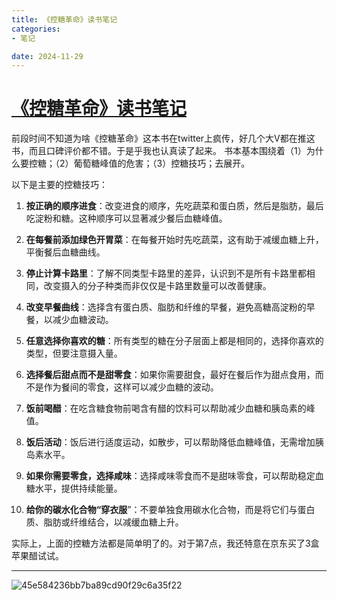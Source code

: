 ```yaml
---
title: 《控糖革命》读书笔记
categories:
- 笔记

date: 2024-11-29
---
```


# [《控糖革命》读书笔记](https://github.com/chinobing/chinobing.github.io/issues/5)

前段时间不知道为啥《控糖革命》这本书在twitter上疯传，好几个大V都在推这书，而且口碑评价都不错。于是乎我也认真读了起来。
书本基本围绕着（1）为什么要控糖；（2）葡萄糖峰值的危害；（3）控糖技巧；去展开。

以下是主要的控糖技巧：
1.  **按正确的顺序进食**：改变进食的顺序，先吃蔬菜和蛋白质，然后是脂肪，最后吃淀粉和糖。这种顺序可以显著减少餐后血糖峰值。
    
2.   **在每餐前添加绿色开胃菜**：在每餐开始时先吃蔬菜，这有助于减缓血糖上升，平衡餐后血糖曲线。
    
3.   **停止计算卡路里**：了解不同类型卡路里的差异，认识到不是所有卡路里都相同，改变摄入的分子种类而非仅仅是卡路里数量可以改善健康。
    
4.  **改变早餐曲线**：选择含有蛋白质、脂肪和纤维的早餐，避免高糖高淀粉的早餐，以减少血糖波动。
    
5.   **任意选择你喜欢的糖**：所有类型的糖在分子层面上都是相同的，选择你喜欢的类型，但要注意摄入量。
    
6.   **选择餐后甜点而不是甜零食**：如果你需要甜食，最好在餐后作为甜点食用，而不是作为餐间的零食，这样可以减少血糖的波动。
    
7.   **饭前喝醋**：在吃含糖食物前喝含有醋的饮料可以帮助减少血糖和胰岛素的峰值。
    
8.   **饭后活动**：饭后进行适度运动，如散步，可以帮助降低血糖峰值，无需增加胰岛素水平。
    
9.   **如果你需要零食，选择咸味**：选择咸味零食而不是甜味零食，可以帮助稳定血糖水平，提供持续能量。
    
10.   **给你的碳水化合物“穿衣服**”：不要单独食用碳水化合物，而是将它们与蛋白质、脂肪或纤维结合，以减缓血糖上升。

实际上，上面的控糖方法都是简单明了的。对于第7点，我还特意在京东买了3盒苹果醋试试。

---

![45e584236bb7ba89cd90f29c6a35f22](https://github.com/user-attachments/assets/76fbdf83-f71a-46aa-86d1-bf04648fc860)

